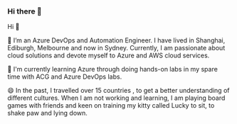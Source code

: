 ### Hi there 👋

<!--
**wujenny15/wujenny15** is a ✨ _special_ ✨ repository because its `README.md` (this file) appears on your GitHub profile.

Here are some ideas to get you started:

- 🔭 I’m currently working on ...
- 🌱 I’m currently learning ...
- 👯 I’m looking to collaborate on ...
- 🤔 I’m looking for help with ...
- 💬 Ask me about ...
- 📫 How to reach me: ...
- 😄 Pronouns: ...
- ⚡ Fun fact: ...
-->

Hi 👋 

🔭 I’m an Azure DevOps and Automation Engineer. I have lived in Shanghai, Ediburgh, Melbourne and now in Sydney. Currently, I am passionate about cloud solutions and devote myself to Azure and AWS cloud services.

🌱 I'm currently learning Azure through doing hands-on labs in my spare time with ACG and Azure DevOps labs.


😄 In the past, I travelled over 15 countries , to get a better understanding of different cultures. When I am not working and learning, I am playing board games with friends and keen on training my kitty called Lucky to sit, to shake paw and lying down.
